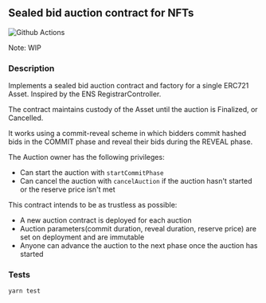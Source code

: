 ## Sealed bid auction contract for NFTs
![Github Actions](https://github.com/JonathanAmenechi/sealed-bid-auction/workflows/Tests/badge.svg)

Note: WIP

### Description

Implements a sealed bid auction contract and factory for a single ERC721 Asset. Inspired by the ENS RegistrarController.

The contract maintains custody of the Asset until the auction is Finalized, or Cancelled.
 
It works using a commit-reveal scheme in which bidders commit hashed bids in the COMMIT phase and reveal their bids during the REVEAL phase. 

The Auction owner has the following privileges:
* Can start the auction with `startCommitPhase`
* Can cancel the auction with `cancelAuction` if the auction hasn't started or the reserve price isn't met

This contract intends to be as trustless as possible:
* A new auction contract is deployed for each auction
* Auction parameters(commit duration, reveal duration, reserve price) are set on deployment and are immutable
* Anyone can advance the auction to the next phase once the auction has started


### Tests

`yarn test`


